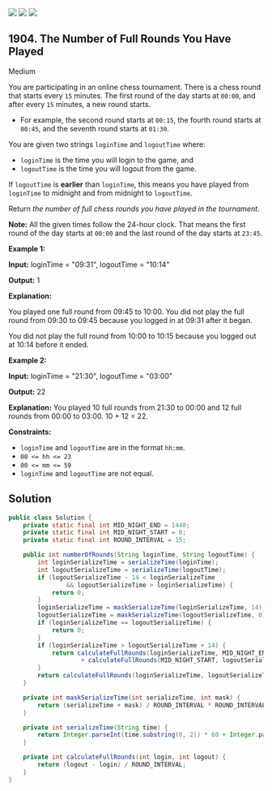 [![](https://img.shields.io/github/stars/javadev/LeetCode-in-Java?label=Stars&style=flat-square)](https://github.com/javadev/LeetCode-in-Java)
[![](https://img.shields.io/github/forks/javadev/LeetCode-in-Java?label=Fork%20me%20on%20GitHub%20&style=flat-square)](https://github.com/javadev/LeetCode-in-Java/fork)
[![](https://img.shields.io/badge/-LeetCode%20in%20Kotlin-blue?style=flat-square)](https://github.com/javadev/LeetCode-in-Kotlin)

## 1904\. The Number of Full Rounds You Have Played

Medium

You are participating in an online chess tournament. There is a chess round that starts every `15` minutes. The first round of the day starts at `00:00`, and after every `15` minutes, a new round starts.

*   For example, the second round starts at `00:15`, the fourth round starts at `00:45`, and the seventh round starts at `01:30`.

You are given two strings `loginTime` and `logoutTime` where:

*   `loginTime` is the time you will login to the game, and
*   `logoutTime` is the time you will logout from the game.

If `logoutTime` is **earlier** than `loginTime`, this means you have played from `loginTime` to midnight and from midnight to `logoutTime`.

Return _the number of full chess rounds you have played in the tournament_.

**Note:** All the given times follow the 24-hour clock. That means the first round of the day starts at `00:00` and the last round of the day starts at `23:45`.

**Example 1:**

**Input:** loginTime = "09:31", logoutTime = "10:14"

**Output:** 1

**Explanation:** 

You played one full round from 09:45 to 10:00. You did not play the full round from 09:30 to 09:45 because you logged in at 09:31 after it began. 

You did not play the full round from 10:00 to 10:15 because you logged out at 10:14 before it ended.

**Example 2:**

**Input:** loginTime = "21:30", logoutTime = "03:00"

**Output:** 22

**Explanation:** You played 10 full rounds from 21:30 to 00:00 and 12 full rounds from 00:00 to 03:00. 10 + 12 = 22.

**Constraints:**

*   `loginTime` and `logoutTime` are in the format `hh:mm`.
*   `00 <= hh <= 23`
*   `00 <= mm <= 59`
*   `loginTime` and `logoutTime` are not equal.

## Solution

```java
public class Solution {
    private static final int MID_NIGHT_END = 1440;
    private static final int MID_NIGHT_START = 0;
    private static final int ROUND_INTERVAL = 15;

    public int numberOfRounds(String loginTime, String logoutTime) {
        int loginSerializeTime = serializeTime(loginTime);
        int logoutSerializeTime = serializeTime(logoutTime);
        if (logoutSerializeTime - 14 < loginSerializeTime
                && logoutSerializeTime > loginSerializeTime) {
            return 0;
        }
        loginSerializeTime = maskSerializeTime(loginSerializeTime, 14);
        logoutSerializeTime = maskSerializeTime(logoutSerializeTime, 0);
        if (loginSerializeTime == logoutSerializeTime) {
            return 0;
        }
        if (loginSerializeTime > logoutSerializeTime + 14) {
            return calculateFullRounds(loginSerializeTime, MID_NIGHT_END)
                    + calculateFullRounds(MID_NIGHT_START, logoutSerializeTime);
        }
        return calculateFullRounds(loginSerializeTime, logoutSerializeTime);
    }

    private int maskSerializeTime(int serializeTime, int mask) {
        return (serializeTime + mask) / ROUND_INTERVAL * ROUND_INTERVAL;
    }

    private int serializeTime(String time) {
        return Integer.parseInt(time.substring(0, 2)) * 60 + Integer.parseInt(time.substring(3, 5));
    }

    private int calculateFullRounds(int login, int logout) {
        return (logout - login) / ROUND_INTERVAL;
    }
}
```